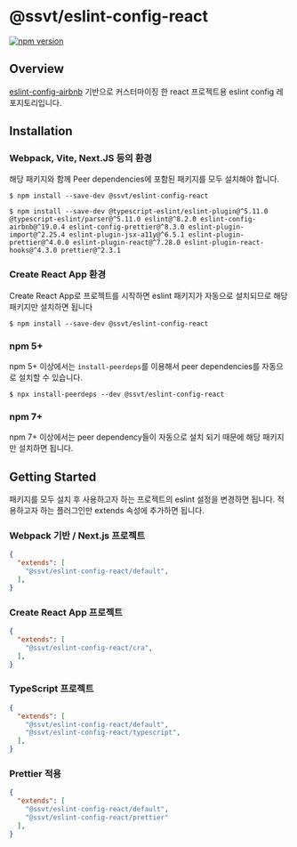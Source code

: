 # @ssvt/eslint-config-react

[![npm version](https://badge.fury.io/js/@ssvt%2Feslint-config-react.svg)](https://badge.fury.io/js/@ssvt%2Feslint-config-react)

## Overview

[eslint-config-airbnb](https://www.npmjs.com/package/eslint-config-airbnb) 기반으로 커스터마이징 한 react 프로젝트용 eslint config 레포지토리입니다.

## Installation

### Webpack, Vite, Next.JS 등의 환경

해당 패키지와 함께
Peer dependencies에 포함된 패키지를 모두 설치해야 합니다.

```shell
$ npm install --save-dev @ssvt/eslint-config-react

$ npm install --save-dev @typescript-eslint/eslint-plugin@^5.11.0 @typescript-eslint/parser@^5.11.0 eslint@^8.2.0 eslint-config-airbnb@^19.0.4 eslint-config-prettier@^8.3.0 eslint-plugin-import@^2.25.4 eslint-plugin-jsx-a11y@^6.5.1 eslint-plugin-prettier@^4.0.0 eslint-plugin-react@^7.28.0 eslint-plugin-react-hooks@^4.3.0 prettier@^2.3.1
```

### Create React App 환경

Create React App로 프로젝트를 시작하면 eslint 패키지가 자동으로 설치되므로 해당 패키지만 설치하면 됩니다
```shell
$ npm install --save-dev @ssvt/eslint-config-react
```

### npm 5+
npm 5+ 이상에서는 `install-peerdeps`를 이용해서 peer dependencies를 자동으로 설치할 수 있습니다.

```shell
$ npx install-peerdeps --dev @ssvt/eslint-config-react
```

### npm 7+
npm 7+ 이상에서는 peer dependency들이 자동으로 설치 되기 때문에 해당 패키지만 설치하면 됩니다.

## Getting Started

패키지를 모두 설치 후 사용하고자 하는 프로젝트의 eslint 설정을 변경하면 됩니다.
적용하고자 하는 플러그인만 extends 속성에 추가하면 됩니다.

### Webpack 기반 / Next.js 프로젝트

```json
{
  "extends": [
    "@ssvt/eslint-config-react/default",
  ],
}
```

### Create React App 프로젝트

```json
{
  "extends": [
    "@ssvt/eslint-config-react/cra",
  ],
}
```

### TypeScript 프로젝트

```json
{
  "extends": [
    "@ssvt/eslint-config-react/default",
    "@ssvt/eslint-config-react/typescript",
  ],
}
```

### Prettier 적용

```json
{
  "extends": [
    "@ssvt/eslint-config-react/default",
    "@ssvt/eslint-config-react/prettier"
  ],
}
```
